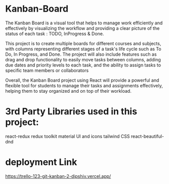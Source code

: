 # Kanban-Board
The Kanban Board is a visual tool that helps to manage work efficiently and effectively by visualizing the workflow and providing a clear picture of the status of each task : TODO, InProgress & Done. 

This project is to create multiple boards for different courses and subjects, with columns representing different stages of a task's life cycle such as To Do, In Progress, and Done. The project will also include features such as drag and drop functionality to easily move tasks between columns, adding due dates and priority levels to each task, and the ability to assign tasks to specific team members or collaborators

Overall, the Kanban Board project using React will provide a powerful and flexible tool for students to manage their tasks and assignments effectively, helping them to stay organized and on top of their workload.


# 3rd Party Libraries used in this project:
react-redux
redux toolkit
material UI and icons
tailwind CSS
react-beautiful-dnd

# deployment Link
https://trello-123-git-kanban-2-dipshiv.vercel.app/



